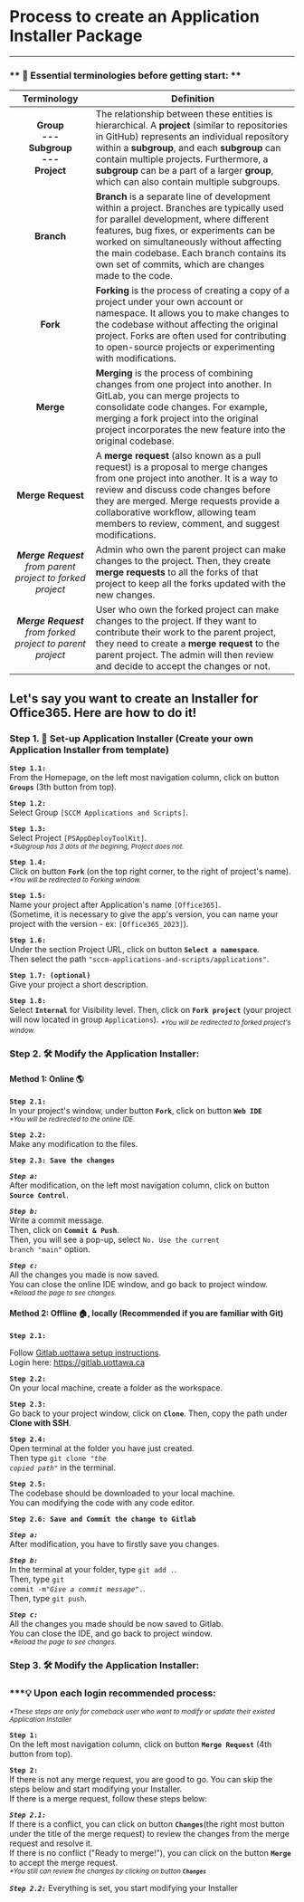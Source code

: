 # Process to create an Application Installer Package

---

### ** 📝 Essential terminologies before getting start: **
| Terminology | Definition |
| :---: | --- |
| <b>Group <br> --- <br> Subgroup <br> --- <br> Project</b> | The relationship between these entities is hierarchical. A **project** (similar to repositories in GitHub) represents an individual repository within a **subgroup**, and each **subgroup** can contain multiple projects. Furthermore, a **subgroup** can be a part of a larger **group**, which can also contain multiple subgroups. |
| **Branch** | **Branch** is a separate line of development within a project. Branches are typically used for parallel development, where different features, bug fixes, or experiments can be worked on simultaneously without affecting the main codebase. Each branch contains its own set of commits, which are changes made to the code. |
| **Fork** | **Forking** is the process of creating a copy of a project under your own account or namespace. It allows you to make changes to the codebase without affecting the original project. Forks are often used for contributing to open-source projects or experimenting with modifications. |
| **Merge** | **Merging** is the process of combining changes from one project into another. In GitLab, you can merge projects to consolidate code changes. For example, merging a fork project into the original project incorporates the new feature into the original codebase. |
| **Merge Request** |  A **merge request** (also known as a pull request) is a proposal to merge changes from one project into another. It is a way to review and discuss code changes before they are merged. Merge requests provide a collaborative workflow, allowing team members to review, comment, and suggest modifications. |
| ***Merge Request*** *from parent project to forked project* |  Admin who own the parent project can make changes to the project. Then, they create **merge requests** to all the forks of that project to keep all the forks updated with the new changes. |
| ***Merge Request*** *from forked project to parent project* |  User who own the forked project can make changes to the project. If they want to contribute their work to the parent project, they need to create a **merge request** to the parent project. The admin will then review and decide to accept the changes or not. |

## **Let's say you want to create an Installer for Office365. Here are how to do it!**

### Step 1. 🧰 Set-up Application Installer (Create your own Application Installer from template)

**`Step 1.1:`**
<br/>
From the Homepage, on the left most navigation column, click on button <code><b>Groups</b></code> (3th button from top).

**`Step 1.2:`**
<br/>
Select Group <code>[SCCM Applications and Scripts]</code>.

**`Step 1.3:`**
<br/>
Select Project <code>[PSAppDeployToolKit]</code>.
<br/>
<sub><i>*Subgroup has 3 dots at the begining, Project does not.</i></sub>

**`Step 1.4:`**
<br/>
Click on button <code><b>Fork</b></code> (on the top right corner, to the right of project's name).
<br/>
<sub><i>*You will be redirected to Forking window.</i></sub>

**`Step 1.5:`**
<br/>
Name your project after Application's name <code>[Office365]</code>.
<br/>
(Sometime, it is necessary to give the app's version, you can name your project with the version - ex: <code>[Office365_2023]</code>).

**`Step 1.6:`**
<br/>
Under the section Project URL, click on button <code><b>Select a namespace</b></code>.
<br/>
Then select the path <code>"sccm-applications-and-scripts/applications"</code>.</i>

**`Step 1.7: (optional)`**
<br/>
Give your project a short description.

**`Step 1.8:`**
<br/>
Select <code><b>Internal</b></code> for Visibility level.
Then, click on <code><b>Fork project</b></code> (your project will now located in group <code>Applications</code>).
<sub><i>*You will be redirected to forked project's window.</i></sub>

### Step 2. 🛠️ Modify the Application Installer:

#### Method 1: Online 🌎

**`Step 2.1:`**
</br>
In your project's window, under button <code><b>Fork</b></code>, click on button <code><b>Web IDE</b></code>
</br>
<sub><i>*You will be redirected to the online IDE.</i></sub>

**`Step 2.2:`**
</br>
Make any modification to the files.

**`Step 2.3: Save the changes`**

***`Step a:`***
</br>
After modification, on the left most navigation column, click on button <code><b>Source Control</b></code>.

***`Step b:`***
</br>
Write a commit message. 
</br>
Then, click on <code><b>Commit & Push</b></code>.
</br>
Then, you will see a pop-up, select <code>No. Use the current branch "main"</code> option.

***`Step c:`***
</br>
All the changes you made is now saved. 
</br>
You can close the online IDE window, and go back to project window.
</br>
<sub><i>*Reload the page to see changes.</i></sub>

#### Method 2: Offline 🏠, locally (Recommended if you are familiar with Git)

**`Step 2.1:`**
<br/>

Follow [Gitlab.uottawa setup instructions](https://www.uottawa.ca/uoweb/en/development/working-with-git).
<br/>
Login here: https://gitlab.uottawa.ca

**`Step 2.2:`**
<br/>
On your local machine, create a folder as the workspace.

**`Step 2.3:`**
<br/>
Go back to your project window, click on <code><b>Clone</b></code>. 
Then, copy the path under <b>Clone with SSH</b>.

**`Step 2.4:`**
<br/>
Open terminal at the folder you have just created.
<br/>
Then type <code>git clone <i>"the copied path"</i></code> in the terminal.

**`Step 2.5:`**
<br/>
The codebase should be downloaded to your local machine. 
<br/>
You can modifying the code with any code editor. 

**`Step 2.6: Save and Commit the change to Gitlab`**

***`Step a:`***
</br>
After modification, you have to firstly save you changes.

***`Step b:`***
</br>
In the terminal at your folder, type <code>git add .</code>. 
</br>
Then, type <code>git commit -m"<i>Give a commit message</i>".</code>. 
</br>
Then, type <code>git push</code>. 

***`Step c:`***
</br>
All the changes you made should be now saved to Gitlab. 
</br>
You can close the IDE, and go back to project window.
</br>
<sub><i>*Reload the page to see changes.</i></sub>

### Step 3. 🛠️ Modify the Application Installer:


### ***💡 Upon each login recommended process:
<sub><i>*These steps are only for comeback user who want to modify or update their existed Application Installer</i></sub>

**`Step 1:`**
<br/>
On the left most navigation column, click on button <code><b>Merge Request</b></code> (4th button from top).

**`Step 2:`**
<br/>
If there is not any merge request, you are good to go. You can skip the steps below and start modifying your Installer.
<br/>
If there is a merge request, follow these steps below:
<br/>

***`Step 2.1:`***
<br/>
If there is a conflict, you can click on button <code><b>Changes</b></code>(the right most button under the title of the merge request) to review the changes from the merge request and resolve it. 
<br/>
If there is no conflict ("Ready to merge!"), you can click on the button <code><b>Merge</b></code> to accept the merge request.
<br/> 
<sub><i>*You still can review the changes by clicking on button <code><b>Changes</b></code></i></sub>

***`Step 2.2:`***
Everything is set, you start modifying your Installer
